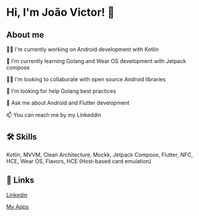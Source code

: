 
# Hi, I'm João Victor! 👋


## About me
👩‍💻 I'm currently working on Android development with Kotlin

🧠 I'm currently learning Golang and Wear OS development with Jetpack compose

👯‍♀️ I'm looking to collaborate with open source Android libraries

🤔 I'm looking for help Golang best practices

💬 Ask me about Android and Flutter development

📫 You can reach me by my Linkeddin

## 🛠 Skills
Kotlin, MVVM, Clean Architecture, Mockk, Jetpack Compose, Flutter, NFC, HCE, Wear OS, Flavors, HCE (Host-based card emulation)


## 🔗 Links
[Linkedin](https://www.linkedin.com/in/jvsena42/)

[My Apps](https://play.google.com/store/apps/developer?id=Jo%C3%A3o+Victor+Sena)





